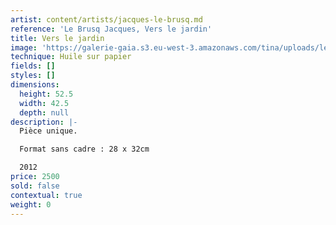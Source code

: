 ```yaml
---
artist: content/artists/jacques-le-brusq.md
reference: 'Le Brusq Jacques, Vers le jardin'
title: Vers le jardin
image: 'https://galerie-gaia.s3.eu-west-3.amazonaws.com/tina/uploads/le-brusq-jacques/Galerie gaia_2021-12-29_Jacques_Le_Brusq_vers le jardin.jpg.jpg'
technique: Huile sur papier
fields: []
styles: []
dimensions:
  height: 52.5
  width: 42.5
  depth: null
description: |-
  Pièce unique.

  Format sans cadre : 28 x 32cm

  2012
price: 2500
sold: false
contextual: true
weight: 0
---
```



